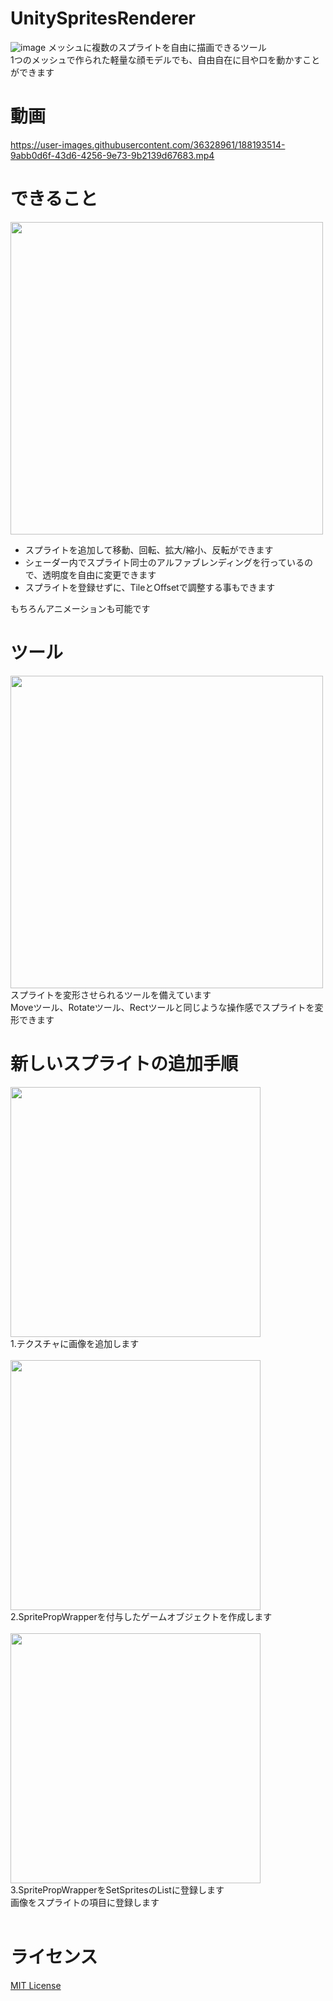 # UnitySpritesRenderer
![image](https://user-images.githubusercontent.com/36328961/188186553-e6ef5d16-7a76-48e8-9bd4-ec540cfe0dc4.png)
メッシュに複数のスプライトを自由に描画できるツール<br>
1つのメッシュで作られた軽量な顔モデルでも、自由自在に目や口を動かすことができます<br>

# 動画
https://user-images.githubusercontent.com/36328961/188193514-9abb0d6f-43d6-4256-9e73-9b2139d67683.mp4

# できること
<img width="500" alt="" src="https://user-images.githubusercontent.com/36328961/188253289-2d0de889-1774-4d88-824a-0589594cea87.png"><br>
- スプライトを追加して移動、回転、拡大/縮小、反転ができます<br>
- シェーダー内でスプライト同士のアルファブレンディングを行っているので、透明度を自由に変更できます<br>
- スプライトを登録せずに、TileとOffsetで調整する事もできます<br>

もちろんアニメーションも可能です<br>

# ツール
<img width="500" alt="" src="https://user-images.githubusercontent.com/36328961/188251650-87a07fba-1e38-4d9b-829c-b752153621b9.png"><br>
スプライトを変形させられるツールを備えています<br>
Moveツール、Rotateツール、Rectツールと同じような操作感でスプライトを変形できます<br>

# 新しいスプライトの追加手順
<img width="400" alt="" src="https://user-images.githubusercontent.com/36328961/188252597-6965bbd7-e847-4a3f-bdf7-59dfd0c3f39a.png"><br>
1.テクスチャに画像を追加します<br><br>
<img width="400" alt="" src="https://user-images.githubusercontent.com/36328961/188253247-85daa27b-f48d-4266-8fc9-eed315c5efd6.png"><br>
2.SpritePropWrapperを付与したゲームオブジェクトを作成します<br><br>
<img width="400" alt="" src="https://user-images.githubusercontent.com/36328961/188253123-7cb3b0ae-82bf-4b53-bd07-141eb6e0f28a.png"><br>
3.SpritePropWrapperをSetSpritesのListに登録します<br>
画像をスプライトの項目に登録します<br><br>

# ライセンス
<a href="LICENSE" target="_blank" rel="noopener noreferrer">MIT License</a><br>
